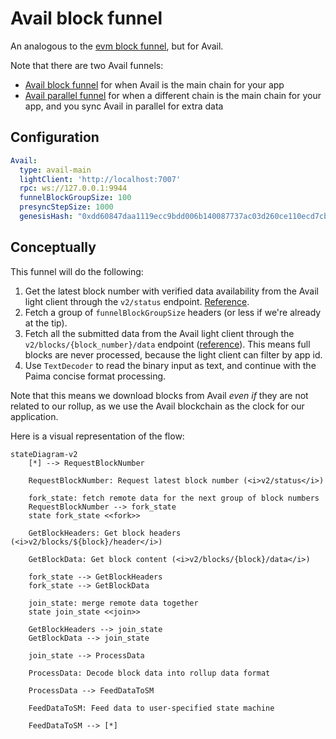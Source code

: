 # Avail block funnel

An analogous to the [evm block funnel](./300-block-funnel.md), but for Avail.

Note that there are two Avail funnels:
- [Avail block funnel](./800-avail-block-funnel.md) for when Avail is the main chain for your app
- [Avail parallel funnel](./700-parallel-avail-funnel.md) for when a different chain is the main chain for your app, and you sync Avail in parallel for extra data

## Configuration

```yaml
Avail:
  type: avail-main
  lightClient: 'http://localhost:7007'
  rpc: ws://127.0.0.1:9944
  funnelBlockGroupSize: 100
  presyncStepSize: 1000
  genesisHash: "0xdd60847daa1119ecc9bdd006b140087737ac03d260ce110ecd7cb33cf721be35"
```

## Conceptually

This funnel will do the following:

1. Get the latest block number with verified data availability from the Avail light client through the `v2/status` endpoint. [Reference](https://docs.availproject.org/docs/operate-a-node/run-a-light-client/light-client-api-reference#v2status).
2. Fetch a group of `funnelBlockGroupSize` headers (or less if we're already at the tip).
3. Fetch all the submitted data from the Avail light client through the `v2/blocks/{block_number}/data` endpoint ([reference](https://docs.availproject.org/docs/operate-a-node/run-a-light-client/light-client-api-reference#v2blocksblock_numberdatafieldsdataextrinsic)). This means full blocks are never processed, because the light client can filter by app id.
4. Use `TextDecoder` to read the binary input as text, and continue with the Paima concise format processing.

Note that this means we download blocks from Avail *even if* they are not related to our rollup, as we use the Avail blockchain as the clock for our application.

Here is a visual representation of the flow:

```mermaid
stateDiagram-v2
    [*] --> RequestBlockNumber
    
    RequestBlockNumber: Request latest block number (<i>v2/status</i>)
    
    fork_state: fetch remote data for the next group of block numbers
    RequestBlockNumber --> fork_state
    state fork_state <<fork>>

    GetBlockHeaders: Get block headers (<i>v2/blocks/${block}/header</i>)

    GetBlockData: Get block content (<i>v2/blocks/{block}/data</i>)

    fork_state --> GetBlockHeaders
    fork_state --> GetBlockData
    
    join_state: merge remote data together
    state join_state <<join>>
    
    GetBlockHeaders --> join_state
    GetBlockData --> join_state
    
    join_state --> ProcessData
    
    ProcessData: Decode block data into rollup data format

    ProcessData --> FeedDataToSM
    
    FeedDataToSM: Feed data to user-specified state machine
    
    FeedDataToSM --> [*]
```
